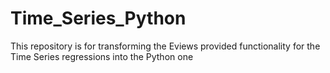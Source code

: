 # Time_Series_Python
This repository is for transforming the Eviews provided functionality for the Time Series regressions into the Python one

